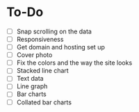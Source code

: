 # To-Do
- [ ] Snap scrolling on the data
- [ ] Responsiveness
- [ ] Get domain and hosting set up
- [ ] Cover photo
- [ ] Fix the colors and the way the site looks
- [ ] Stacked line chart
- [ ] Text data
- [ ] Line graph
- [ ] Bar charts
- [ ] Collated bar charts 
